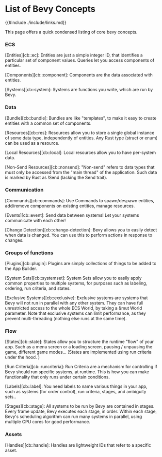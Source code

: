 # List of Bevy Concepts

{{#include ./include/links.md}}

This page offers a quick condensed listing of core bevy concepts.


### ECS

[Entities][cb::ec]: Entities are just a simple integer ID, that identifies a particular set of component values. Queries let you access components of entities.

[Components][cb::component]: Components are the data associated with entities.

[Systems][cb::system]: Systems are functions you write, which are run by Bevy.

### Data

[Bundle][cb::bundle]: Bundles are like "templates", to make it easy to create entities with a common set of components.

[Resources][cb::res]: Resources allow you to store a single global instance of some data type, independently of entities. Any Rust type (struct or enum) can be used as a resource.

[Local Resources][cb::local]: Local resources allow you to have per-system data.

[Non-Send Resources][cb::nonsend]: "Non-send" refers to data types that must only be accessed from the "main thread" of the application. Such data is marked by Rust as !Send (lacking the Send trait).

### Communication

[Commands][cb::commands]: Use Commands to spawn/despawn entities, add/remove components on existing entities, manage resources.

[Events][cb::event]: Send data between systems! Let your systems communicate with each other!

[Change Detection][cb::change-detection]: Bevy allows you to easily detect when data is changed. You can use this to perform actions in response to changes.

### Groups of functions

[Plugins][cb::plugin]: Plugins are simply collections of things to be added to the App Builder.

[System Sets][cb::systemset]: System Sets allow you to easily apply common properties to multiple systems, for purposes such as labeling, ordering, run criteria, and states.

[Exclusive Systems][cb::exclusive]: Exclusive systems are systems that Bevy will not run in parallel with any other system. They can have full unrestricted access to the whole ECS World, by taking a &mut World parameter. Note that exclusive systems can limit performance, as they prevent multi-threading (nothing else runs at the same time).

### Flow

[States][cb::state]: States allow you to structure the runtime "flow" of your app. Such as a menu screen or a loading screen, pausing / unpausing the game, different game modes... (States are implemented using run criteria under the hood. )

[Run Criteria][cb::runcriteria]: Run Criteria are a mechanism for controlling if Bevy should run specific systems, at runtime. This is how you can make functionality that only runs under certain conditions.

[Labels][cb::label]: You need labels to name various things in your app, such as systems (for order control), run criteria, stages, and ambiguity sets..

[Stages][cb::stage]: All systems to be run by Bevy are contained in stages. Every frame update, Bevy executes each stage, in order. Within each stage, Bevy's scheduling algorithm can run many systems in parallel, using multiple CPU cores for good performance.

### Assets

[Handles][cb::handle]: Handles are lightweight IDs that refer to a specific asset.